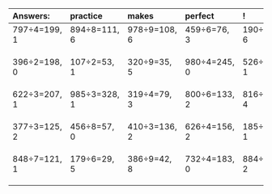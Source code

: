 | Answers: | practice | makes | perfect | ! |
| :--- | :--- | :--- | :--- | :--- |
| 797÷4=199, 1 | 894÷8=111, 6 | 978÷9=108, 6 | 459÷6=76, 3 | 190÷8=23, 6 | 
|   |   |   |   |   | 
|   |   |   |   |   | 
|   |   |   |   |   | 
| 396÷2=198, 0 | 107÷2=53, 1 | 320÷9=35, 5 | 980÷4=245, 0 | 526÷5=105, 1 | 
|   |   |   |   |   | 
|   |   |   |   |   | 
|   |   |   |   |   | 
| 622÷3=207, 1 | 985÷3=328, 1 | 319÷4=79, 3 | 800÷6=133, 2 | 816÷7=116, 4 | 
|   |   |   |   |   | 
|   |   |   |   |   | 
|   |   |   |   |   | 
| 377÷3=125, 2 | 456÷8=57, 0 | 410÷3=136, 2 | 626÷4=156, 2 | 185÷8=23, 1 | 
|   |   |   |   |   | 
|   |   |   |   |   | 
|   |   |   |   |   | 
| 848÷7=121, 1 | 179÷6=29, 5 | 386÷9=42, 8 | 732÷4=183, 0 | 884÷6=147, 2 | 
|   |   |   |   |   | 
|   |   |   |   |   | 
|   |   |   |   |   | 
